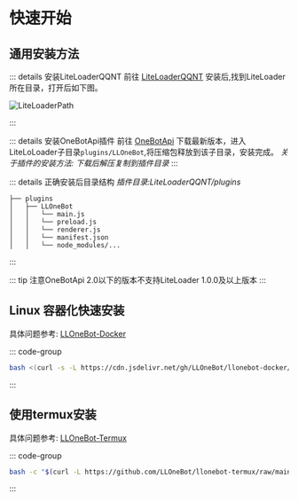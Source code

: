 # 快速开始

## 通用安装方法

::: details 安装LiteLoaderQQNT
前往 [LiteLoaderQQNT](https://liteloaderqqnt.github.io/guide/install.html) 安装后,找到LiteLoader所在目录，打开后如下图。

![LiteLoaderPath](/asset/LiteLoaderPath.png)

:::

::: details 安装OneBotApi插件
前往  [OneBotApi](https://github.com/linyuchen/LiteLoaderQQNT-OneBotApi/releases/) 下载最新版本，进入LiteLoLoader子目录`plugins/LLOneBot`,将压缩包释放到该子目录，安装完成。
*关于插件的安装方法: 下载后解压复制到插件目录*
:::

::: details 正确安装后目录结构
*插件目录:LiteLoaderQQNT/plugins*
```
├── plugins
│   ├── LLOneBot
│   │   └── main.js
│   │   └── preload.js
│   │   └── renderer.js
│   │   └── manifest.json
│   │   └── node_modules/...
```
:::

::: tip
注意OneBotApi 2.0以下的版本不支持LiteLoader 1.0.0及以上版本
:::
## Linux 容器化快速安装

具体问题参考: [LLOneBot-Docker](https://github.com/LLOneBot/llonebot-docker)

::: code-group

```sh [Curl]
bash <(curl -s -L https://cdn.jsdelivr.net/gh/LLOneBot/llonebot-docker/fastboot.sh)
```

::: 

## 使用termux安装

具体问题参考: [LLOneBot-Termux](https://github.com/LLOneBot/llonebot-termux)

::: code-group

```sh [Curl]
bash -c "$(curl -L https://github.com/LLOneBot/llonebot-termux/raw/main/onekey.sh)"
```

::: 


